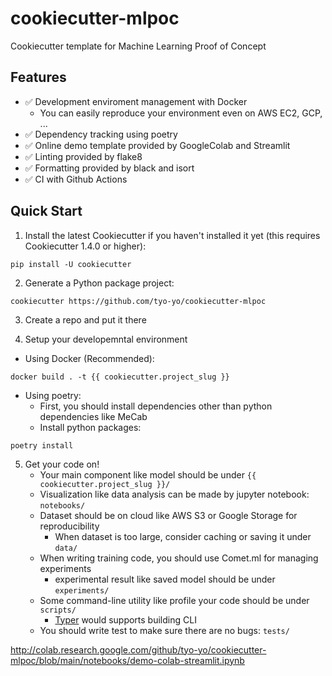 # cookiecutter-mlpoc
Cookiecutter template for Machine Learning Proof of Concept


## Features
* ✅ Development enviroment management with Docker
  * You can easily reproduce your environment even on AWS EC2, GCP, ...
* ✅ Dependency tracking using poetry
* ✅ Online demo template provided by GoogleColab and Streamlit
* ✅ Linting provided by flake8
* ✅ Formatting provided by black and isort
* ✅ CI with Github Actions

## Quick Start
1. Install the latest Cookiecutter if you haven't installed it yet (this requires Cookiecutter 1.4.0 or higher):

```shell
pip install -U cookiecutter
```

2. Generate a Python package project:

```shell
cookiecutter https://github.com/tyo-yo/cookiecutter-mlpoc
```

3. Create a repo and put it there

4. Setup your developemntal environment
  * Using Docker (Recommended):
```
docker build . -t {{ cookiecutter.project_slug }}
```
  * Using poetry:
    * First, you should install dependencies other than python dependencies like MeCab
    * Install python packages:
```
poetry install
```

5. Get your code on!
   * Your main component like model should be under ``{{ cookiecutter.project_slug }}/``
   * Visualization like data analysis can be made by jupyter notebook: ``notebooks/``
   * Dataset should be on cloud like AWS S3 or Google Storage for reproducibility
     * When dataset is too large, consider caching or saving it under ``data/``
   * When writing training code, you should use Comet.ml for managing experiments
     * experimental result like saved model should be under ``experiments/``
   * Some command-line utility like profile your code should be under ``scripts/``
     * [Typer](https://typer.tiangolo.com) would supports building CLI
   * You should write test to make sure there are no bugs: ``tests/``

http://colab.research.google.com/github/tyo-yo/cookiecutter-mlpoc/blob/main/notebooks/demo-colab-streamlit.ipynb
